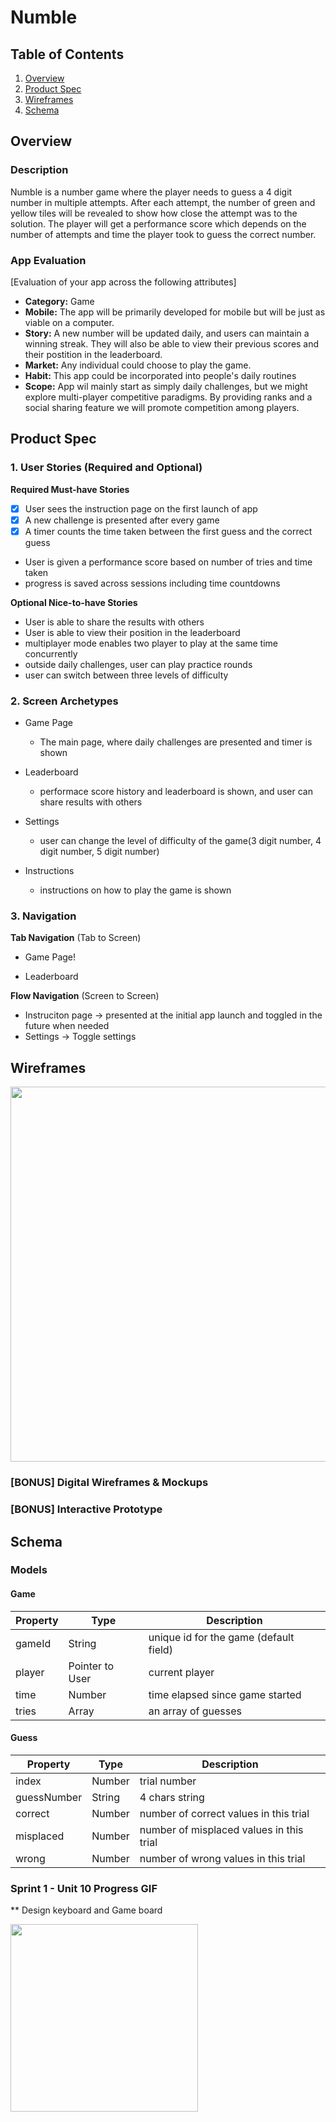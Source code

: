 # Numble

## Table of Contents
1. [Overview](#Overview)
1. [Product Spec](#Product-Spec)
1. [Wireframes](#Wireframes)
2. [Schema](#Schema)

## Overview
### Description
Numble is a number game where the player needs to guess a 4 digit number in multiple attempts. After each attempt, the number of green and yellow tiles will be revealed to show how close the attempt was to the solution. The player will get a performance score which depends on the number of attempts and time the player took to guess the correct number.

### App Evaluation
[Evaluation of your app across the following attributes]
- **Category:** Game
- **Mobile:** The app will be primarily developed for mobile but will be just as viable on a computer.
- **Story:** A new number will be updated daily, and users can maintain a winning streak. They will also be able to view their previous scores and their postition in the leaderboard.
- **Market:** Any individual could choose to play the game.
- **Habit:** This app could be incorporated into people's daily routines
- **Scope:** App wil mainly start as simply daily challenges, but we might explore multi-player competitive paradigms. By providing ranks and a social sharing feature we will promote competition among players.

## Product Spec

### 1. User Stories (Required and Optional)

**Required Must-have Stories**

- [x] User sees the instruction page on the first launch of app
- [x] A new challenge is presented after every game
- [x] A timer counts the time taken between the first guess and the correct guess
* User is given a performance score based on number of tries and time taken
* progress is saved across sessions including time countdowns

**Optional Nice-to-have Stories**

* User is able to share the results with others
* User is able to view their position in the leaderboard 
* multiplayer mode enables two player to play at the same time concurrently
* outside daily challenges, user can play practice rounds
* user can switch between three levels of difficulty

### 2. Screen Archetypes

* Game Page
   * The main page, where daily challenges are presented and timer is shown
 
* Leaderboard
   * performace score history and leaderboard is shown, and user can share results with others

* Settings
   * user can change the level of difficulty of the game(3 digit number, 4 digit number, 5 digit number)

* Instructions
   * instructions on how to play the game is shown

### 3. Navigation

**Tab Navigation** (Tab to Screen)

* Game Page!

* Leaderboard

**Flow Navigation** (Screen to Screen)

* Instruciton page -> presented at the initial app launch and toggled in the future when needed
* Settings -> Toggle settings
 

## Wireframes
<img src="https://user-images.githubusercontent.com/71288177/163115890-77ebc176-4bf6-49a5-bc1e-b045c18f73a4.jpeg" width=600>

### [BONUS] Digital Wireframes & Mockups

### [BONUS] Interactive Prototype

## Schema 

### Models

#### Game

   | Property      | Type     | Description |
   | ------------- | -------- | ------------|
   | gameId        | String   | unique id for the game (default field) |
   | player        | Pointer to User| current player |
   | time          | Number   | time elapsed since game started|
   | tries         | Array    | an array of guesses|
   
#### Guess

   | Property      | Type     | Description |
   | ------------- | -------- | ------------|
   | index         | Number   | trial number |
   | guessNumber   | String   | 4 chars string |
   | correct       | Number   | number of correct values in this trial|
   | misplaced     | Number   | number of misplaced values in this trial|
   | wrong         | Number   | number of wrong values in this trial|
   
   
   ### Sprint 1 - Unit 10 Progress GIF
   
   ** Design keyboard and Game board
   
   <img src="https://media.giphy.com/media/KlG14bi9kPzbGBn2jd/giphy.gif" width=300 ><br>
   
